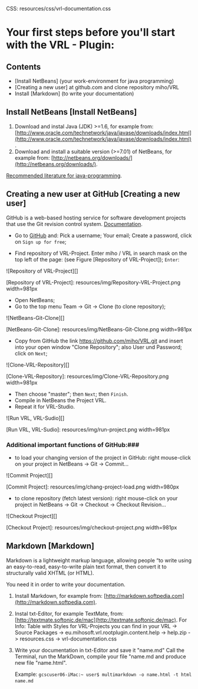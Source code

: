 CSS:        resources/css/vrl-documentation.css

# Your first steps before you'll start with the VRL - Plugin: #

## Contents ##

- [Install NetBeans] (your work-environment for java programming)
- [Creating a new user] at github.com and clone repository miho/VRL
- Install [Markdown] (to write your documentation)


## Install NetBeans  [Install NetBeans]
1. Download and instal Java (JDK) >=1.6, for example from: [http://www.oracle.com/technetwork/java/javase/downloads/index.html](http://www.oracle.com/technetwork/java/javase/downloads/index.html).
2. Download and install a suitable version (>=7.01) of NetBeans, for example from: [http://netbeans.org/downloads/](http://netbeans.org/downloads/).

[Recommended literature for java-programming](http://openbook.galileocomputing.de/javainsel/).

## Creating a new user at GitHub [Creating a new user]
GitHub is a web-based hosting service for software development projects that use the Git revision control system. [Documentation](http://git-scm.com/doc).

- Go to [GitHub](https://github.com/) and:
	Pick a username; Your email; Create a password, click on `Sign up for free`;

-  Find repository of VRL-Project. Enter miho / VRL in search mask on the top left of the page:
(see Figure [Repository of VRL-Project]); `Enter`:

![Repository of VRL-Project][]

[Repository of VRL-Project]: resources/img/Repository-VRL-Project.png width=981px

- Open NetBeans;
- Go to the top menu Team -> Git -> Clone (to clone repository);

![NetBeans-Git-Clone][]

[NetBeans-Git-Clone]: resources/img/NetBeans-Git-Clone.png width=981px

- Copy from GitHub the link https://github.com/miho/VRL.git and insert into your open window "Clone Repository"; also User und Password; click on `Next`;

![Clone-VRL-Repository][]

[Clone-VRL-Repository]: resources/img/Clone-VRL-Repository.png width=981px

- Then choose "master"; then `Next`; then `Finish`.
- Compile in NetBeans the Project VRL.
- Repeat it for VRL-Studio.

![Run VRL, VRL-Sudio][]

[Run VRL, VRL-Sudio]: resources/img/run-project.png width=981px

### Additional important functions of GitHub:###


- to load your changing version of the project in GitHub:
	right mouse-click on your project in NetBeans -> Git -> Commit...

![Commit Project][]

[Commit Project]: resources/img/chang-project-load.png width=980px

- to clone repository (fetch latest version):
	right mouse-click on your project in NetBeans -> Git -> Checkout -> Checkout Revision...

![Checkout Project][]

[Checkout Project]: resources/img/checkout-project.png width=981px



## Markdown  [Markdown]
Markdown is a lightweight markup language, allowing people “to write using an easy-to-read, easy-to-write plain text format, then convert it to structurally valid XHTML (or HTML).

You need it in order to write your documentation.

1. Install Markdown, for example from: [http://markdown.softpedia.com](http://markdown.softpedia.com).

2. Instal txt-Editor, for example TextMate, from: [http://textmate.softonic.de/mac](http://textmate.softonic.de/mac). 
	For Info: 
	Table with Styles for VRL-Projects you can find in your VRL -> Source Packages -> eu.mihosoft.vrl.rootplugin.content.help -> help.zip -> resources.css -> vrl-documentation.css
3.  Write your documentation in txt-Editor and save it "name.md"
	Call the Terminal, run the MarkDown, compile your file "name.md and produce new file "name.html".
	 
	 Example: `gcscuser06-iMac:~ user$ multimarkdown -o name.html -t html name.md`
	

